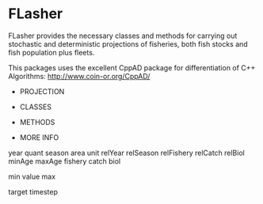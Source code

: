 # FLasher

FLasher provides the necessary classes and methods for carrying out
stochastic and deterministic projections of fisheries, both fish stocks
and fish population plus fleets.

This packages uses the excellent CppAD package for differentiation of C++ Algorithms: http://www.coin-or.org/CppAD/

- PROJECTION

- CLASSES

- METHODS

- MORE INFO

year quant season area unit relYear relSeason relFishery relCatch relBiol minAge maxAge fishery catch biol


min value max


target timestep


